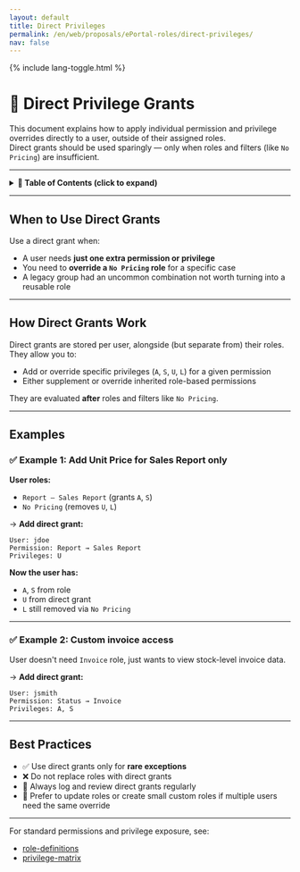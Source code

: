 ```yaml
---
layout: default
title: Direct Privileges
permalink: /en/web/proposals/ePortal-roles/direct-privileges/
nav: false
---
```


<link rel="stylesheet" href="{{ '/assets/css/custom.css' | relative_url }}">
{% include lang-toggle.html %}

# 🧩 Direct Privilege Grants

This document explains how to apply individual permission and privilege overrides directly to a user, outside of their assigned roles.  
Direct grants should be used sparingly — only when roles and filters (like `No Pricing`) are insufficient.

---

<details>
  <summary><strong>📑 Table of Contents (click to expand)</strong></summary>

- [When to Use Direct Grants](#when-to-use-direct-grants)
- [How Direct Grants Work](#how-direct-grants-work)
- [Examples](#examples)
- [Best Practices](#best-practices)

</details>

---

## When to Use Direct Grants

Use a direct grant when:

- A user needs **just one extra permission or privilege**
- You need to **override a `No Pricing` role** for a specific case
- A legacy group had an uncommon combination not worth turning into a reusable role

---

## How Direct Grants Work

Direct grants are stored per user, alongside (but separate from) their roles. They allow you to:

- Add or override specific privileges (`A`, `S`, `U`, `L`) for a given permission
- Either supplement or override inherited role-based permissions

They are evaluated **after** roles and filters like `No Pricing`.

---

## Examples

### ✅ Example 1: Add Unit Price for Sales Report only

**User roles:**

- `Report – Sales Report` (grants `A`, `S`)
- `No Pricing` (removes `U`, `L`)

→ **Add direct grant:**
```text
User: jdoe
Permission: Report → Sales Report
Privileges: U
```

**Now the user has:**

- `A`, `S` from role  
- `U` from direct grant  
- `L` still removed via `No Pricing`  

---

### ✅ Example 2: Custom invoice access

User doesn't need `Invoice` role, just wants to view stock-level invoice data.

→ **Add direct grant:**
```text
User: jsmith
Permission: Status → Invoice
Privileges: A, S
```

---

## Best Practices

- ✅ Use direct grants only for **rare exceptions**
- ❌ Do not replace roles with direct grants
- 🔐 Always log and review direct grants regularly
- 🔄 Prefer to update roles or create small custom roles if multiple users need the same override

---

For standard permissions and privilege exposure, see:

- [role-definitions](./role-definitions.md)
- [privilege-matrix](./privilege-matrix.md)
